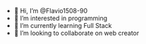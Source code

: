 - 👋 Hi, I’m @Flavio1508-90
- 👀 I’m interested in programming 
- 🌱 I’m currently learning Full Stack 
- 💞️ I’m looking to collaborate on web creator


<!---
Flavio1508-90/Flavio1508-90 is a ✨ special ✨ repository because its `README.md` (this file) appears on your GitHub profile.
You can click the Preview link to take a look at your changes.
--->
